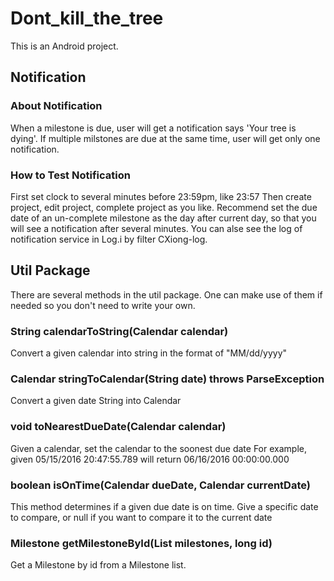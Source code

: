 # Dont_kill_the_tree

This is an Android project.

## Notification
### About Notification
When a milestone is due, user will get a notification says 'Your tree is dying'.
If multiple milstones are due at the same time, user will get only one notification.
### How to Test Notification
First set clock to several minutes before 23:59pm, like 23:57
Then create project, edit project, complete project as you like. Recommend set the due date of an un-complete milestone as the day after current day, so that you will see a notification after several minutes.
You can alse see the log of notification service in Log.i by filter CXiong-log.

## Util Package
There are several methods in the util package. One can make use of them if needed so you don't need to write your own.
### String calendarToString(Calendar calendar)
Convert a given calendar into string in the format of "MM/dd/yyyy"
### Calendar stringToCalendar(String date) throws ParseException
Convert a given date String into Calendar
### void toNearestDueDate(Calendar calendar)
Given a calendar, set the calendar to the soonest due date
For example, given 05/15/2016 20:47:55.789 will return 06/16/2016 00:00:00.000
### boolean isOnTime(Calendar dueDate, Calendar currentDate)
This method determines if a given due date is on time.
Give a specific date to compare, or null if you want to compare it to the current date
### Milestone getMilestoneById(List<Milestone> milestones, long id)
Get a Milestone by id from a Milestone list.
